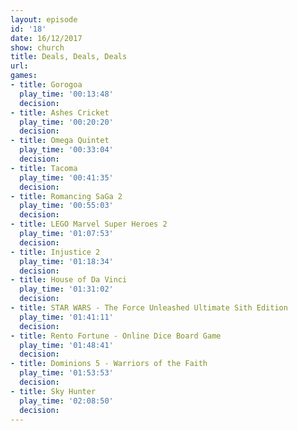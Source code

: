 ```yaml
---
layout: episode
id: '18'
date: 16/12/2017
show: church
title: Deals, Deals, Deals
url: 
games:
- title: Gorogoa
  play_time: '00:13:48'
  decision: 
- title: Ashes Cricket
  play_time: '00:20:20'
  decision: 
- title: Omega Quintet
  play_time: '00:33:04'
  decision: 
- title: Tacoma
  play_time: '00:41:35'
  decision: 
- title: Romancing SaGa 2
  play_time: '00:55:03'
  decision: 
- title: LEGO Marvel Super Heroes 2
  play_time: '01:07:53'
  decision: 
- title: Injustice 2
  play_time: '01:18:34'
  decision: 
- title: House of Da Vinci
  play_time: '01:31:02'
  decision: 
- title: STAR WARS - The Force Unleashed Ultimate Sith Edition
  play_time: '01:41:11'
  decision: 
- title: Rento Fortune - Online Dice Board Game
  play_time: '01:48:41'
  decision: 
- title: Dominions 5 - Warriors of the Faith
  play_time: '01:53:53'
  decision: 
- title: Sky Hunter
  play_time: '02:08:50'
  decision: 
---
```

